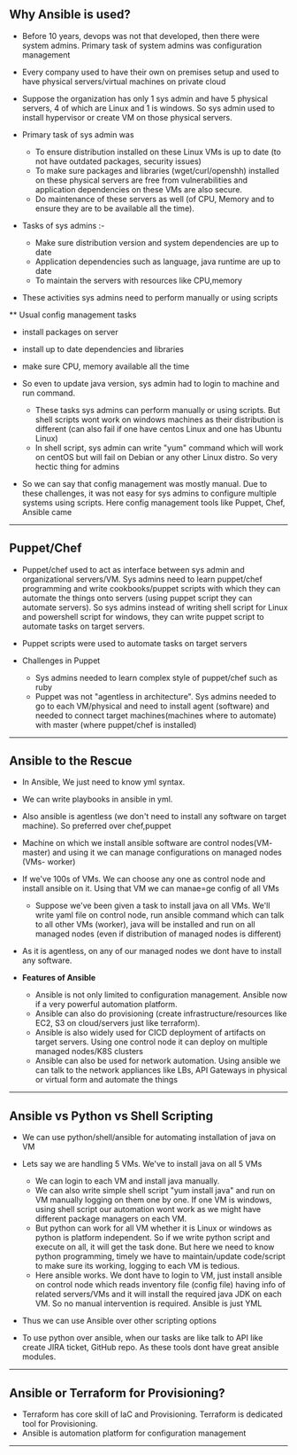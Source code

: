Why Ansible is used?
-
- Before 10 years, devops was not that developed, then there were system admins. Primary task of system admins was configuration management
- Every company used to have their own on premises setup and used to have physical servers/virtual machines on private cloud
- Suppose the organization has only 1 sys admin and have 5 physical servers, 4 of which are Linux and 1 is windows. So sys admin used to install hypervisor or create VM on those physical servers.
- Primary task of sys admin was
  - To ensure distribution installed on these Linux VMs is up to date (to not have outdated packages, security issues)
  - To make sure packages and libraries (wget/curl/openshh) installed on these physical servers are free from vulnerabilities and application dependencies on these VMs are also secure. 
  - Do maintenance of these servers as well (of CPU, Memory and to ensure they are to be available all the time). 

- Tasks of sys admins :-
	- Make sure distribution version and system dependencies are up to date 
	- Application dependencies such as language, java runtime are up to date
	- To maintain the servers with resources like CPU,memory

- These activities sys admins need to perform manually or using scripts 

** Usual config management tasks 
- install packages on server
- install up to date dependencies and libraries
- make sure CPU, memory available all the time

- So even to update java version, sys admin had to login to machine and run command. 
  - These tasks sys admins can perform manually or using scripts. But shell scripts wont work on windows machines as their distribution is different (can also fail if one have centos Linux and one has Ubuntu Linux)
  - In shell script, sys admin can write "yum" command which will work on centOS but will fail on Debian or any other Linux distro. So very hectic thing for admins

- So we can say that config management was mostly manual. Due to these challenges, it was not easy for sys admins to configure multiple systems using scripts. Here config management tools like Puppet, Chef, Ansible came

--------------------------------------------------------------------

Puppet/Chef 
-
- Puppet/chef used to act as interface between sys admin and organizational servers/VM. Sys admins need to learn puppet/chef programming and write cookbooks/puppet scripts with which they can automate the things onto servers (using puppet script they can automate servers). So sys admins instead of writing shell script for Linux and powershell script for windows, they can write puppet script to automate tasks on target servers.
- Puppet scripts were used to automate tasks on target servers

- Challenges in Puppet
  - Sys admins needed to learn complex style of puppet/chef such as ruby
  - Puppet was not "agentless in architecture". Sys admins needed to go to each VM/physical and need to install agent (software) and needed to connect target machines(machines where to automate) with master (where puppet/chef is installed)
 
--------------------------------------------------------------------

Ansible to the Rescue
-
- In Ansible, We just need to know yml syntax.
- We can write playbooks in ansible in yml.
- Also ansible is agentless (we don't need to install any software on target machine). So preferred over chef,puppet 
- Machine on which we install ansible software are control nodes(VM- master) and using it we can manage configurations on managed nodes (VMs- worker)

- If we've 100s of VMs. We can choose any one as control node and install ansible on it. Using that VM we can manae=ge config of all VMs

  - Suppose we've been given a task to install java on all VMs. We'll write yaml file on control node, run ansible command which can talk to all other VMs (worker), java will be installed and run on all managed nodes (even if distribution of managed nodes is different)

- As it is agentless, on any of our managed nodes we dont have to install any software.

- **Features of Ansible**
  - Ansible is not only limited to configuration management. Ansible now if a very powerful automation platform.
  - Ansible can also do provisioning (create infrastructure/resources like EC2, S3 on cloud/servers just like terraform).
  - Ansible is also widely used for CICD deployment of artifacts on target servers. Using one control node it can deploy on multiple managed nodes/K8S clusters
  - Ansible can also be used for network automation. Using ansible we can talk to the network appliances like LBs, API Gateways in physical or virtual form and automate the things

--------------------------------------------------------------------

Ansible vs Python vs Shell Scripting
-
- We can use python/shell/ansible for automating installation of java on VM
- Lets say we are handling 5 VMs. We've to install java on all 5 VMs
  - We can login to each VM and install java manually.
  - We can also write simple shell script "yum install java" and run on VM manually logging on them one by one. If one VM is windows, using shell script our automation wont work as we might have different package managers on each VM.
  - But python can work for all VM whether it is Linux or windows as python is platform independent. So if we write python script and execute on all, it will get the task done. But here we need to know python programming, timely we have to maintain/update code/script to make sure its working, logging to each VM is tedious.
  - Here ansible works. We dont have to login to VM, just install ansible on control node which reads inventory file (config file) having info of related servers/VMs and it will install the required java JDK on each VM. So no manual intervention is required. Ansible is just YML
 
- Thus we can use Ansible over other scripting options

- To use python over ansible, when our tasks are like talk to API like create JIRA ticket, GitHub repo. As these tools dont have great ansible modules.

--------------------------------------------------------------------

Ansible or Terraform for Provisioning?
-
- Terraform has core skill of IaC and Provisioning. Terraform is dedicated tool for Provisioning.
- Ansible is automation platform for configuration management

--------------------------------------------------------------------


